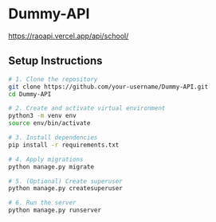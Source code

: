 # Dummy-API
https://raoapi.vercel.app/api/school/
## Setup Instructions

```bash
# 1. Clone the repository
git clone https://github.com/your-username/Dummy-API.git
cd Dummy-API

# 2. Create and activate virtual environment
python3 -m venv env
source env/bin/activate

# 3. Install dependencies
pip install -r requirements.txt

# 4. Apply migrations
python manage.py migrate

# 5. (Optional) Create superuser
python manage.py createsuperuser

# 6. Run the server
python manage.py runserver
